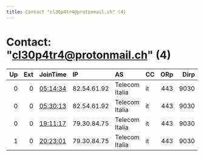 ```yaml
---
title: Contact "cl30p4tr4@protonmail.ch" (4)
---
```


# Contact: "cl30p4tr4@protonmail.ch" (4)

|   Up |   Ext | JoinTime                                                                                            | IP          | AS             | CC   |   ORp |   Dirp | OS    | Version   | Nickname   |   eFamMembers |
|-----:|------:|:----------------------------------------------------------------------------------------------------|:------------|:---------------|:-----|------:|-------:|:------|:----------|:-----------|--------------:|
|    0 |     0 | [05:14:34](https://metrics.torproject.org/rs.html#details/19982EB6B7E8CD372B1489D30145C830266C54ED) | 82.54.61.92 | Telecom Italia | it   |   443 |   9030 | Linux | 0.4.1.6   | cl30p4tr4  |             1 |
|    0 |     0 | [05:30:13](https://metrics.torproject.org/rs.html#details/758D9845B8F7653E2EE39C12BEE06D47E79B9E4A) | 82.54.61.92 | Telecom Italia | it   |   443 |   9030 | Linux | 0.4.1.6   | cl30p4tr4  |             1 |
|    0 |     0 | [19:11:17](https://metrics.torproject.org/rs.html#details/6911251199508F0D254FCF9FAAC72C573DAB5078) | 79.30.84.75 | Telecom Italia | it   |   443 |   9030 | Linux | 0.4.1.6   | cl30p4tr4  |             1 |
|    1 |     0 | [20:23:01](https://metrics.torproject.org/rs.html#details/CB9F83DC684187C7C3CD29A78F12F8BF3E6B0364) | 79.30.84.75 | Telecom Italia | it   |   443 |   9030 | Linux | 0.4.1.6   | cl30p4tr4  |             1 |

